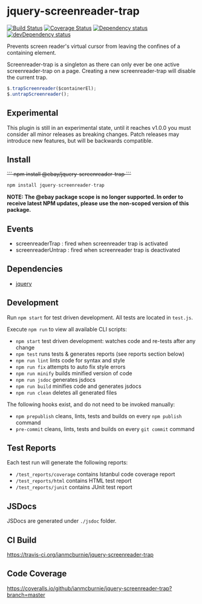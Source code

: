 # jquery-screenreader-trap

<p>
    <a href="https://travis-ci.org/ianmcburnie/jquery-screenreader-trap"><img src="https://api.travis-ci.org/ianmcburnie/jquery-screenreader-trap.svg?branch=master" alt="Build Status" /></a>
    <a href='https://coveralls.io/github/ianmcburnie/jquery-screenreader-trap?branch=master'><img src='https://coveralls.io/repos/ianmcburnie/jquery-screenreader-trap/badge.svg?branch=master&service=github' alt='Coverage Status' /></a>
    <a href="https://david-dm.org/ianmcburnie/jquery-screenreader-trap"><img src="https://david-dm.org/ianmcburnie/jquery-screenreader-trap.svg" alt="Dependency status" /></a>
    <a href="https://david-dm.org/ianmcburnie/jquery-screenreader-trap#info=devDependencies"><img src="https://david-dm.org/ianmcburnie/jquery-screenreader-trap/dev-status.svg" alt="devDependency status" /></a>
</p>

Prevents screen reader's virtual cursor from leaving the confines of a containing element.

Screenreader-trap is a singleton as there can only ever be one active
screenreader-trap on a page. Creating a new screenreader-trap will disable the
current trap.

```js
$.trapScreenreader($containerEl);
$.untrapScreenreader();
```

## Experimental

This plugin is still in an experimental state, until it reaches v1.0.0 you must
consider all minor releases as breaking changes. Patch releases may introduce
new features, but will be backwards compatible.

## Install

<strike>
```
npm install @ebay/jquery-screenreader-trap
```
</strike>

```js
npm install jquery-screenreader-trap
```

**NOTE: The @ebay package scope is no longer supported. In order to receive latest NPM updates, please use the non-scoped version of this package.**

## Events

* screenreaderTrap : fired when screenreader trap is activated
* screenreaderUntrap : fired when screenreader trap is deactivated

## Dependencies

* [jquery](https://jquery.com/)

## Development

Run `npm start` for test driven development. All tests are located in `test.js`.

Execute `npm run` to view all available CLI scripts:

* `npm start` test driven development: watches code and re-tests after any change
* `npm test` runs tests & generates reports (see reports section below)
* `npm run lint` lints code for syntax and style
* `npm run fix` attempts to auto fix style errors
* `npm run minify` builds minified version of code
* `npm run jsdoc` generates jsdocs
* `npm run build` minifies code and generates jsdocs
* `npm run clean` deletes all generated files

The following hooks exist, and do not need to be invoked manually:

* `npm prepublish` cleans, lints, tests and builds on every `npm publish` command
* `pre-commit` cleans, lints, tests and builds on every `git commit` command

## Test Reports

Each test run will generate the following reports:

* `/test_reports/coverage` contains Istanbul code coverage report
* `/test_reports/html` contains HTML test report
* `/test_reports/junit` contains JUnit test report

## JSDocs

JSDocs are generated under `./jsdoc` folder.

## CI Build

https://travis-ci.org/ianmcburnie/jquery-screenreader-trap

## Code Coverage

https://coveralls.io/github/ianmcburnie/jquery-screenreader-trap?branch=master
